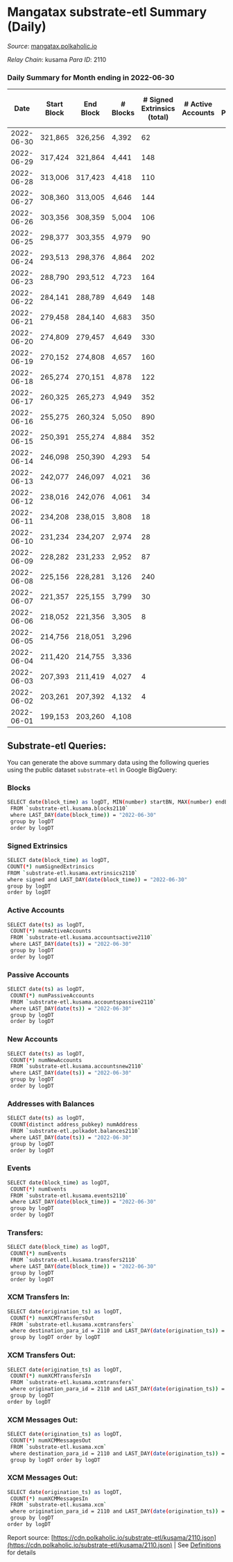 # Mangatax substrate-etl Summary (Daily)

_Source_: [mangatax.polkaholic.io](https://mangatax.polkaholic.io)

*Relay Chain*: kusama
*Para ID*: 2110



### Daily Summary for Month ending in 2022-06-30


| Date | Start Block | End Block | # Blocks | # Signed Extrinsics (total) | # Active Accounts | # Passive | # New | # Addresses with Balances | # Events | # Transfers | # XCM Transfers In | # XCM Transfers Out | # XCM In | # XCM Out | Issues | 
| ---- | ----------- | --------- | -------- | --------------------------- | ----------------- | --------- | ----- | ------------------------- | -------- | ----------- | ------------------ | ------------------- | -------- | --------- | ------ |
| 2022-06-30 | 321,865 | 326,256 | 4,392 | 62 |  |  |  | 1,158 | 8,983 |   | 5 ($114.67) | 3 ($82.87) | 1 |  |  |
| 2022-06-29 | 317,424 | 321,864 | 4,441 | 148 |  |  |  |  | 9,232 | 13  | 7 ($36,084.01) | 4 ($347.71) |  | 1 |  |
| 2022-06-28 | 313,006 | 317,423 | 4,418 | 110 |  |  |  | 1,149 | 9,122 | 4  | 3 ($5,458.63) | 4 ($999.07) |  |  |  |
| 2022-06-27 | 308,360 | 313,005 | 4,646 | 144 |  |  |  |  | 5,250 | 4  | 3 ($124.52) | 10 ($32,955.11) | 1 | 3 |  |
| 2022-06-26 | 303,356 | 308,359 | 5,004 | 106 |  |  |  |  | 10,282 | 2  | 1 ($20.39) |   | 1 |  |  |
| 2022-06-25 | 298,377 | 303,355 | 4,979 | 90 |  |  |  | 1,144 | 10,216 | 5  | 1 ($113.93) | 2 ($89.20) | 1 |  |  |
| 2022-06-24 | 293,513 | 298,376 | 4,864 | 202 |  |  |  |  | 10,123 | 10  | 3 ($33.56) |   |  |  |  |
| 2022-06-23 | 288,790 | 293,512 | 4,723 | 164 |  |  |  |  | 9,769 | 3  | 7 ($853.91) | 5 ($3,107.59) | 2 |  |  |
| 2022-06-22 | 284,141 | 288,789 | 4,649 | 148 |  |  |  | 1,136 | 9,594 | 3  | 3 ($542.71) | 2 ($139.88) | 1 |  |  |
| 2022-06-21 | 279,458 | 284,140 | 4,683 | 350 |  |  |  |  | 9,961 | 2  | 28 ($34,898.85) | 8 ($1,991.01) | 15 | 4 |  |
| 2022-06-20 | 274,809 | 279,457 | 4,649 | 330 |  |  |  |  | 9,807 | 6  | 15 ($4,305.72) | 5 ($117.21) | 10 | 1 |  |
| 2022-06-19 | 270,152 | 274,808 | 4,657 | 160 |  |  |  | 1,125 | 9,643 | 1  | 8 ($694.83) | 4 ($101.98) | 4 |  |  |
| 2022-06-18 | 265,274 | 270,151 | 4,878 | 122 |  |  |  | 1,125 | 10,027 | 2  | 8 ($251.41) | 7 ($2,560.05) | 4 |  |  |
| 2022-06-17 | 260,325 | 265,273 | 4,949 | 352 |  |  |  |  | 10,443 | 3  | 16 ($1,849.99) | 16 ($2,191.31) | 1 |  |  |
| 2022-06-16 | 255,275 | 260,324 | 5,050 | 890 |  |  |  | 1,122 | 11,233 | 13  | 53 ($14,389.31) | 38 ($3,069.83) | 3 | 4 |  |
| 2022-06-15 | 250,391 | 255,274 | 4,884 | 352 |  |  |  | 1,113 | 2,638 | 13  | 83 ($5,713.91) | 11 ($3,564.48) | 40 | 1 |  |
| 2022-06-14 | 246,098 | 250,390 | 4,293 | 54 |  |  |  | 1,106 | 8,721 | 6  | 65 ($436,359.21) |   | 23 |  |  |
| 2022-06-13 | 242,077 | 246,097 | 4,021 | 36 |  |  |  | 1,085 | 8,159 | 5  | 39 ($110,863.51) | 2 ($1,322.80) | 6 |  |  |
| 2022-06-12 | 238,016 | 242,076 | 4,061 | 34 |  |  |  | 1,065 | 8,193 | 1  | 34 ($11,005.68) | 3 ($60.47) | 2 |  |  |
| 2022-06-11 | 234,208 | 238,015 | 3,808 | 18 |  |  |  | 1,047 | 7,683 |   | 22 ($8,148.21) |   | 1 |  |  |
| 2022-06-10 | 231,234 | 234,207 | 2,974 | 28 |  |  |  | 1,037 | 6,035 | 2  | 10 ($5,160.03) | 1 ($64.00) | 5 | 1 |  |
| 2022-06-09 | 228,282 | 231,233 | 2,952 | 87 |  |  |  | 1,034 | 6,102 | 21  | 29 ($9,348.21) | 4 ($668.88) | 3 | 2 |  |
| 2022-06-08 | 225,156 | 228,281 | 3,126 | 240 |  |  |  | 1,014 | 9,471 | 14  | 136 ($42,721.78) | 7 ($1,763.38) | 22 | 1 |  |
| 2022-06-07 | 221,357 | 225,155 | 3,799 | 30 |  |  |  |  | 7,696 | 10  | 1 ($7.41) | 1 ($3.36) |  |  |  |
| 2022-06-06 | 218,052 | 221,356 | 3,305 | 8 |  |  |  | 15 | 6,662 | 2  |   |   |  |  |  |
| 2022-06-05 | 214,756 | 218,051 | 3,296 |  |  |  |  |  | 6,631 |   |   |   |  |  |  |
| 2022-06-04 | 211,420 | 214,755 | 3,336 |  |  |  |  |  | 6,696 |   |   |   |  |  |  |
| 2022-06-03 | 207,393 | 211,419 | 4,027 | 4 |  |  |  |  | 8,109 |   |   |   |  |  |  |
| 2022-06-02 | 203,261 | 207,392 | 4,132 | 4 |  |  |  |  | 8,312 | 1  | 1 ($1.45) | 1  |  |  |  |
| 2022-06-01 | 199,153 | 203,260 | 4,108 |  |  |  |  | 13 | 8,278 |   | 1 ($8.23) |   |  |  |  |

## Substrate-etl Queries:
You can generate the above summary data using the following queries using the public dataset `substrate-etl` in Google BigQuery:

### Blocks
```bash
SELECT date(block_time) as logDT, MIN(number) startBN, MAX(number) endBN, COUNT(*) numBlocks 
 FROM `substrate-etl.kusama.blocks2110`  
 where LAST_DAY(date(block_time)) = "2022-06-30" 
 group by logDT 
 order by logDT
```

### Signed Extrinsics
```bash
SELECT date(block_time) as logDT, 
COUNT(*) numSignedExtrinsics 
FROM `substrate-etl.kusama.extrinsics2110`  
where signed and LAST_DAY(date(block_time)) = "2022-06-30" 
group by logDT 
order by logDT
```

### Active Accounts
```bash
SELECT date(ts) as logDT, 
 COUNT(*) numActiveAccounts 
 FROM `substrate-etl.kusama.accountsactive2110` 
 where LAST_DAY(date(ts)) = "2022-06-30" 
 group by logDT 
 order by logDT
```

### Passive Accounts
```bash
SELECT date(ts) as logDT, 
 COUNT(*) numPassiveAccounts 
 FROM `substrate-etl.kusama.accountspassive2110` 
 where LAST_DAY(date(ts)) = "2022-06-30" 
 group by logDT 
 order by logDT
```

### New Accounts
```bash
SELECT date(ts) as logDT, 
 COUNT(*) numNewAccounts 
 FROM `substrate-etl.kusama.accountsnew2110` 
 where LAST_DAY(date(ts)) = "2022-06-30" 
 group by logDT
 order by logDT
```

### Addresses with Balances
```bash
SELECT date(ts) as logDT,
 COUNT(distinct address_pubkey) numAddress 
 FROM `substrate-etl.polkadot.balances2110` 
 where LAST_DAY(date(ts)) = "2022-06-30" 
 group by logDT 
 order by logDT
```

### Events
```bash
SELECT date(block_time) as logDT, 
 COUNT(*) numEvents 
 FROM `substrate-etl.kusama.events2110` 
 where LAST_DAY(date(block_time)) = "2022-06-30" 
 group by logDT 
 order by logDT
```

### Transfers:
```bash
SELECT date(block_time) as logDT, 
 COUNT(*) numEvents 
 FROM `substrate-etl.kusama.transfers2110` 
 where LAST_DAY(date(block_time)) = "2022-06-30" 
 group by logDT 
 order by logDT
```

### XCM Transfers In:
```bash
SELECT date(origination_ts) as logDT, 
 COUNT(*) numXCMTransfersOut 
 FROM `substrate-etl.kusama.xcmtransfers` 
 where destination_para_id = 2110 and LAST_DAY(date(origination_ts)) = "2022-06-30" 
 group by logDT order by logDT
```

### XCM Transfers Out:
```bash
SELECT date(origination_ts) as logDT, 
 COUNT(*) numXCMTransfersIn 
 FROM `substrate-etl.kusama.xcmtransfers` 
 where origination_para_id = 2110 and LAST_DAY(date(origination_ts)) = "2022-06-30" 
 group by logDT 
order by logDT
```

### XCM Messages Out:
```bash
SELECT date(origination_ts) as logDT, 
 COUNT(*) numXCMMessagesOut 
 FROM `substrate-etl.kusama.xcm` 
 where destination_para_id = 2110 and LAST_DAY(date(origination_ts)) = "2022-06-30" 
 group by logDT order by logDT
```

### XCM Messages Out:
```bash
SELECT date(origination_ts) as logDT, 
 COUNT(*) numXCMMessagesIn 
 FROM `substrate-etl.kusama.xcm` 
 where origination_para_id = 2110 and LAST_DAY(date(origination_ts)) = "2022-06-30" 
 group by logDT 
order by logDT
```


Report source: [https://cdn.polkaholic.io/substrate-etl/kusama/2110.json](https://cdn.polkaholic.io/substrate-etl/kusama/2110.json) | See [Definitions](/DEFINITIONS.md) for details
